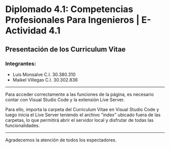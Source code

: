# Diplomado 4.1: Competencias Profesionales Para Ingenieros | E-Actividad 4.1

## Presentación de los Curriculum Vitae

### Integrantes:
- Luis Monsalve C.I. 30.380.310
- Maikel Villegas C.I. 30.302.836

---

Para acceder correctamente a las funciones de la página, es necesario contar con Visual Studio Code y la extensión Live Server.

Para ello, importa la carpeta del Curriculum Vitae en Visual Studio Code y luego inicia el Live Server teniendo el archivo "index" ubicado fuera de las carpetas, lo que permitirá abrir el servidor local y disfrutar de todas las funcionalidades.

---

Agradecemos la atención de todos los espectadores.